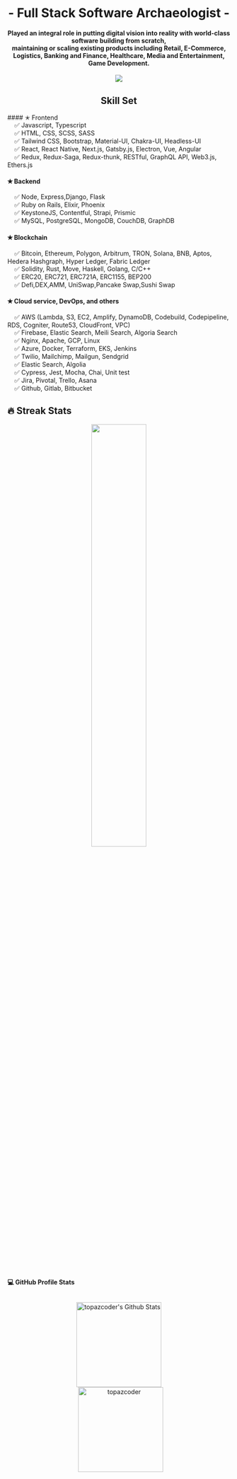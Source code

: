 <h1 align="center">- Full Stack Software Archaeologist -</h1>
<h4 align="center">
  Played an integral role in putting digital vision into reality with world-class software building 
from scratch, <br>
maintaining or scaling existing products including <b>Retail</b>, <b>E-Commerce</b>, <b>Logistics</b>, 
<b>Banking and Finance</b>, <b>Healthcare</b>, <b>Media and Entertainment</b>, <b>Game Development</b>.
</h4>
<p align="center">
<img src="https://readme-typing-svg.herokuapp.com?font=Architects+Daughter&center=true&vCenter=true&duration=3000&color=%2338C2FF&size=40&height=200&width=800&lines=Full+Stack+Developer;Both+Frontend+and+Backend;Good+sense+in+team+spirit;Those+are+all+you+will+taste">
</p>

<div>
<h2 align="center">Skill Set</h2>
#### &#10029; Frontend <br/>
&nbsp;&nbsp;&nbsp;&nbsp;&#9989; Javascript, Typescript <br/>
&nbsp;&nbsp;&nbsp;&nbsp;&#9989; HTML, CSS, SCSS, SASS <br/>
&nbsp;&nbsp;&nbsp;&nbsp;&#9989; Tailwind CSS, Bootstrap, Material-UI, Chakra-UI, Headless-UI <br/>
&nbsp;&nbsp;&nbsp;&nbsp;&#9989; React, React Native, Next.js, Gatsby.js, Electron, Vue, Angular <br/>
&nbsp;&nbsp;&nbsp;&nbsp;&#9989; Redux, Redux-Saga, Redux-thunk, RESTful, GraphQL API, Web3.js, Ethers.js <br/>

#### &#10029; Backend <br/>
&nbsp;&nbsp;&nbsp;&nbsp;&#9989; Node, Express,Django, Flask <br/>
&nbsp;&nbsp;&nbsp;&nbsp;&#9989; Ruby on Rails, Elixir, Phoenix <br/>
&nbsp;&nbsp;&nbsp;&nbsp;&#9989; KeystoneJS, Contentful, Strapi, Prismic <br/>
&nbsp;&nbsp;&nbsp;&nbsp;&#9989; MySQL, PostgreSQL, MongoDB, CouchDB, GraphDB <br/>

#### &#10029; Blockchain <br/>
&nbsp;&nbsp;&nbsp;&nbsp;&#9989; Bitcoin, Ethereum, Polygon, Arbitrum, TRON, Solana, BNB, Aptos, Hedera Hashgraph, Hyper Ledger, Fabric Ledger <br/>
&nbsp;&nbsp;&nbsp;&nbsp;&#9989; Solidity, Rust, Move, Haskell, Golang, C/C++ <br/>
&nbsp;&nbsp;&nbsp;&nbsp;&#9989; ERC20, ERC721, ERC721A, ERC1155, BEP200 <br/>
&nbsp;&nbsp;&nbsp;&nbsp;&#9989; Defi,DEX,AMM, UniSwap,Pancake Swap,Sushi Swap <br/>

#### &#10029; Cloud service, DevOps, and others <br/>
&nbsp;&nbsp;&nbsp;&nbsp;&#9989; AWS (Lambda, S3, EC2, Amplify, DynamoDB, Codebuild, Codepipeline, RDS, Cogniter, Route53, CloudFront, VPC) <br/>
&nbsp;&nbsp;&nbsp;&nbsp;&#9989; Firebase, Elastic Search, Meili Search, Algoria Search <br/>
&nbsp;&nbsp;&nbsp;&nbsp;&#9989; Nginx, Apache, GCP, Linux <br/>
&nbsp;&nbsp;&nbsp;&nbsp;&#9989; Azure, Docker, Terraform, EKS, Jenkins <br/>
&nbsp;&nbsp;&nbsp;&nbsp;&#9989; Twilio, Mailchimp, Mailgun, Sendgrid <br/>
&nbsp;&nbsp;&nbsp;&nbsp;&#9989; Elastic Search, Algolia <br/>
&nbsp;&nbsp;&nbsp;&nbsp;&#9989; Cypress, Jest, Mocha, Chai, Unit test <br/>
&nbsp;&nbsp;&nbsp;&nbsp;&#9989; Jira, Pivotal, Trello, Asana <br/>
&nbsp;&nbsp;&nbsp;&nbsp;&#9989; Github, Gitlab, Bitbucket <br/>
	
</div>

## 🔥 Streak Stats
<div align="center">
    <img width="49.5%" src="https://github-readme-streak-stats.herokuapp.com/?user=topazcoder&theme=blueberry&hide_border=true" />
</div>


<summary><b>💻 GitHub Profile Stats</b></summary>
  <br/>
  <p align="center">
    <a href="https://github.com/anuraghazra/github-readme-stats"><img alt="topazcoder's Github Stats" src="https://github-readme-stats.vercel.app/api?username=topazcoder&show_icons=true&count_private=true&theme=algolia" height="192px"/></a>
<br/>
  &nbsp;
	  <img src="https://github-readme-stats.vercel.app/api/top-langs?username=topazcoder&langs_count=10&show_icons=true&locale=en&layout=compact&theme=algolia" alt="topazcoder" height="192px"/>
  <br/>

